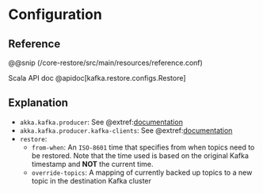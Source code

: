 # Configuration

## Reference

@@snip (/core-restore/src/main/resources/reference.conf)

Scala API doc @apidoc[kafka.restore.configs.Restore]

## Explanation

* `akka.kafka.producer`: See @extref:[documentation](alpakka-kafka-docs:producer.html#settings)
* `akka.kafka.producer.kafka-clients`: See @extref:[documentation](kafka-docs:documentation.html#producerconfigs)
* `restore`:
    * `from-when`: An `ISO-8601` time that specifies from when topics need to be restored. Note that the time used is
      based on the original Kafka timestamp and **NOT** the current time.
    * `override-topics`: A mapping of currently backed up topics to a new topic in the destination Kafka cluster
